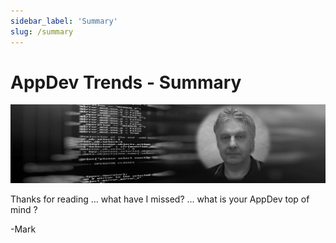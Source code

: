 ```yaml
---
sidebar_label: 'Summary'
slug: /summary
---
```


# AppDev Trends - Summary  

![](images/01-introduction.png)

Thanks for reading … what have I missed? ... what is your AppDev top of mind ?

-Mark